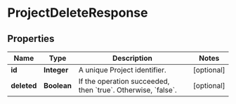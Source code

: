 

# ProjectDeleteResponse

## Properties

Name | Type | Description | Notes
------------ | ------------- | ------------- | -------------
**id** | **Integer** | A unique Project identifier. |  [optional]
**deleted** | **Boolean** | If the operation succeeded, then &#x60;true&#x60;. Otherwise, &#x60;false&#x60;. |  [optional]



